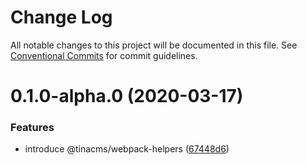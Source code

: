 # Change Log

All notable changes to this project will be documented in this file.
See [Conventional Commits](https://conventionalcommits.org) for commit guidelines.

# 0.1.0-alpha.0 (2020-03-17)


### Features

* introduce @tinacms/webpack-helpers ([67448d6](https://github.com/tinacms/tinacms/commit/67448d6))
